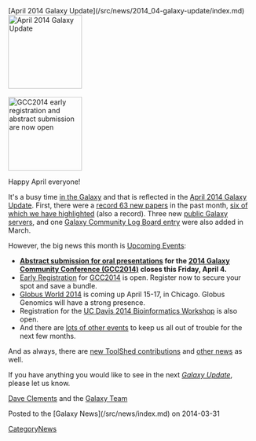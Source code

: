 <div class='newsItemHeader'>[April 2014 Galaxy Update](/src/news/2014_04-galaxy-update/index.md)</div>

<div class='right'>
<a href='/src/galaxy-updates/2014_04/index.md'><img src="/src/images/logos/GalaxyUpdate200.png" alt="April 2014 Galaxy Update" width=150 /></a>
<br /><br />
<a href='/src/galaxy-updates/2014_04/index.md#gcc2014-june-30---july-2-baltimore'><img src="/src/images/logos/GCC2014LogoWide200.png" alt="GCC2014 early registration and abstract submission are now open" width="150" /></a>
</div>

Happy April everyone!  

It's a busy time [in the Galaxy](/src/galaxy-updates/2014_04/index.md) and that is reflected in the [April 2014 Galaxy Update](/src/galaxy-updates/2014_04/index.md).  First, there were a [record 63 new papers](/src/galaxy-updates/2014_04/index.md#new-papers) in the past month, [six of which we have highlighted](/src/galaxy-updates/2014_04/index.md#new-papers) (also a record).  Three new [public Galaxy servers](/src/galaxy-updates/2014_04/index.md#new-public-servers), and one [Galaxy Community Log Board entry](/src/galaxy-updates/2014_04/index.md#galaxy-community-hubs) were also added in March.

However, the big news this month is [Upcoming Events](/src/galaxy-updates/2014_04/index.md#events):

* **[Abstract submission for oral presentations](/src/galaxy-updates/2014_04/index.md#oral-presentation-abstract-submission-closes-april-4) for the [2014 Galaxy Community Conference (GCC2014)](/src/galaxy-updates/2014_04/index.md#gcc2014-june-30---july-2-baltimore) closes this Friday, April 4.**
* [Early Registration](/src/galaxy-updates/2014_04/index.md#registration-is-open) for [GCC2014](/src/galaxy-updates/2014_04/index.md#gcc2014-june-30---july-2-baltimore) is open. Register now to secure your spot and save a bundle.
* [Globus World 2014](/src/galaxy-updates/2014_04/index.md#globus-world-2014) is coming up April 15-17, in Chicago.  Globus Genomics will have a strong presence.
* Registration for the [UC Davis 2014 Bioinformatics Workshop](/src/galaxy-updates/2014_04/index.md#uc-davis-2014-bioinformatics-workshop) is also open.
* And there are [lots of other events](/src/galaxy-updates/2014_04/index.md#other-events) to keep us all out of trouble for the next few months.

And as always, there are [new ToolShed contributions](/src/galaxy-updates/2014_04/index.md#toolshed-contributions) and [other news](/src/galaxy-updates/2014_04/index.md#other-news) as well.

If you have anything you would like to see in the next *[Galaxy Update](/src/galaxy-updates/index.md)*, please let us know.

[Dave Clements](/src/dave-clements/index.md) and the [Galaxy Team](/src/galaxy-team/index.md)

<div class='newsItemFooter'>Posted to the [Galaxy News](/src/news/index.md) on 2014-03-31 </div>

[CategoryNews](/src/category-news/index.md)
